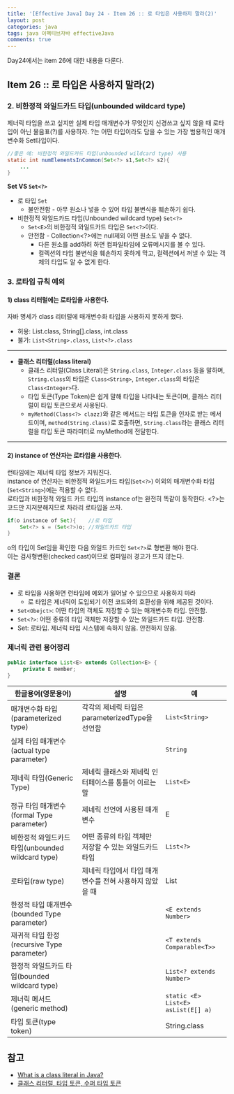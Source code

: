 ```yaml
---
title: '[Effective Java] Day 24 - Item 26 :: 로 타입은 사용하지 말라(2)'
layout: post
categories: java
tags: java 이펙티브자바 effectiveJava
comments: true
---
```


Day24에서는 item 26에 대한 내용을 다룬다.

## Item 26 :: 로 타입은 사용하지 말라(2)
### 2. 비한정적 와일드카드 타입(unbounded wildcard type)
제너릭 타입을 쓰고 싶지만 실제 타입 매개변수가 무엇인지 신경쓰고 싶지 않을 때 로타입이 아닌 물음표(?)를 사용하자.
?는 어떤 타입이라도 담을 수 있는 가장 범용적인 매개변수화 Set타입이다.
```java
//좋은 예: 비한정적 와일드카드 타입(unbounded wildcard type) 사용
static int numElementsInCommon(Set<?> s1,Set<?> s2){
    ...
}
```

**Set VS `Set<?>`**
  - 로 타입 `Set`
    - 불안전함 - 아무 원소나 넣을 수 있어 타입 불변식을 훼손하기 쉽다.
  - 비한정적 와일드카드 타입(Unbounded wildcard type) `Set<?>`
    - `Set<E>`의 비한정적 와일드카드 타입은 `Set<?>`이다.
    - 안전함 - Collection<?>에는 null제외 어떤 원소도 넣을 수 없다.
      - 다른 원소를 add하려 하면 컴파일타임에 오류메시지를 볼 수 있다.
      - 컬렉션의 타입 불변식을 훼손하지 못하게 막고, 컬렉션에서 꺼낼 수 있는 객체의 타입도 알 수 없게 한다.

### 3. 로타입 규칙 예외
#### 1) class 리터럴에는 로타입을 사용한다.
자바 명세가 class 리터럴에 매개변수화 타입을 사용하지 못하게 했다.
- 허용: List.class, String[].class, int.class
- 불가: `List<String>.class`, `List<?>.class`
  
* * *
- **클래스 리터럴(class literal)**
  - 클래스 리터럴(Class Literal)은 `String.class`, `Integer.class` 등을 말하며, `String.class`의 타입은 `Class<String>`, `Integer.class`의 타입은 `Class<Integer>`다.
  - 타입 토큰(Type Token)은 쉽게 말해 타입을 나타내는 토큰이며, 클래스 리터럴이 타입 토큰으로서 사용된다.
  - `myMethod(Class<?> clazz)`와 같은 메서드는 타입 토큰을 인자로 받는 메서드이며, `method(String.class)`로 호출하면, `String.class`라는 클래스 리터럴을 타입 토큰 파라미터로 myMethod에 전달한다.  

* * *
#### 2) instance of 연산자는 로타입을 사용한다.
런타임에는 제너릭 타입 정보가 지워진다.  
instance of 연산자는 비한정적 와일드카드 타입(`Set<?>`) 이외의 매개변수화 타입(`Set<String>`)에는 적용할 수 없다.  
로타입과 비한정적 와일드 카드 타입의 instance of는 완전히 똑같이 동작한다. <?>는 코드만 지저분해지므로 차라리 로타입을 쓰자.
```java
if(o instance of Set){    //로 타입
    Set<?> s = (Set<?>)o; //와일드카드 타입
}
```
o의 타입이 Set임을 확인한 다음 와일드 카드인 `Set<?>`로 형변환 해야 한다.  
이는 검사형변환(checked cast)이므로 컴파일러 경고가 뜨지 않는다.

### 결론
- 로 타입을 사용하면 런타임에 예외가 일어날 수 있으므로 사용하지 마라
   - 로 타입은 제너릭이 도입되기 이전 코드와의 호환성을 위해 제공된 것이다.
- `Set<Obejct>`: 어떤 타입의 객체도 저장할 수 있는 매개변수화 타입. 안전함.
- `Set<?>`: 어떤 종류의 타입 객체만 저장할 수 있는 와일드카드 타입. 안전함.
- Set: 로타입. 제너릭 타입 시스템에 속하지 않음. 안전하지 않음.

### 제너릭 관련 용어정리
```java
public interface List<E> extends Collection<E> {
     private E member; 
}
```

|한글용어(영문용어)    | 설명                                    | 예 |
|-----------|---------------------------------------------|---------|
| 매개변수화 타입(parameterized type) | 각각의 제네릭 타입은 parameterizedType을 선언함 | `List<String>` |
| 실제 타입 매개변수(actual type parameter) |  | `String` |
| 제네릭 타입(Generic Type) | 제네릭 클래스와 제네릭 인터페이스를 통틀어 이르는 말 | `List<E>` |
| 정규 타입 매개변수(formal Type parameter) | 제네릭 선언에 사용된 매개변수 | E |
| 비한정적 와일드카드 타입(unbounded wildcard type) | 어떤 종류의 타입 객체만 저장할 수 있는 와일드카드 타입 | `List<?>` |
| 로타입(raw type) | 제네릭 타입에서 타입 매개변수를 전혀 사용하지 않았을 때 | List |
| 한정적 타입 매개변수(bounded Type parameter) |  | `<E extends Number>` |
| 재귀적 타입 한정(recursive Type parameter) |  | `<T extends Comparable<T>>` |
| 한정적 와일드카드 타입(bounded wildcard type) |  | `List<? extends Number>` |
| 제너릭 메서드(generic method) |  | `static <E> List<E> asList(E[] a)` |
| 타입 토큰(type token) |  | String.class |

## 참고
- [What is a class literal in Java?](https://stackoverflow.com/questions/2160788/what-is-a-class-literal-in-java)
- [클래스 리터럴, 타입 토큰, 수퍼 타입 토큰](https://homoefficio.github.io/2016/11/30/%ED%81%B4%EB%9E%98%EC%8A%A4-%EB%A6%AC%ED%84%B0%EB%9F%B4-%ED%83%80%EC%9E%85-%ED%86%A0%ED%81%B0-%EC%88%98%ED%8D%BC-%ED%83%80%EC%9E%85-%ED%86%A0%ED%81%B0/)